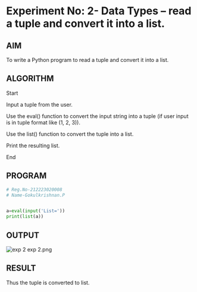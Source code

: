 # Experiment No: 2- Data Types – read a tuple and convert it into a list.
## AIM  
To write a Python program to read a tuple and convert it into a list.

## ALGORITHM  

Start

Input a tuple from the user.

Use the eval() function to convert the input string into a tuple (if user input is in tuple format like (1, 2, 3)).

Use the list() function to convert the tuple into a list.

Print the resulting list.

End
## PROGRAM
```python
# Reg.No-212223020008
# Name-Gokulkrishnan.P


a=eval(input('List='))
print(list(a))

```
## OUTPUT
![exp 2](https://github.com/user-attachments/assets/91ce4318-0ceb-4670-974c-3c719d548205)
exp 2.png

## RESULT
Thus the tuple is converted to list.


